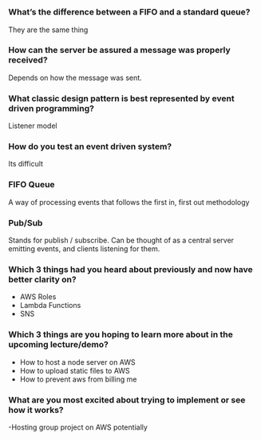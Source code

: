 # 

### What’s the difference between a FIFO and a standard queue?
They are the same thing 
### How can the server be assured a message was properly received?
Depends on how the message was sent.
### What classic design pattern is best represented by event driven programming?
Listener model
### How do you test an event driven system?
Its difficult

### FIFO Queue
A way of processing events that follows the first in, first out methodology
### Pub/Sub
Stands for publish / subscribe. Can be thought of as a central server emitting events, and clients listening for them.

### Which 3 things had you heard about previously and now have better clarity on?
- AWS Roles
- Lambda Functions
- SNS
### Which 3 things are you hoping to learn more about in the upcoming lecture/demo?
- How to host a node server on AWS
- How to upload static files to AWS
- How to prevent aws from billing me 
### What are you most excited about trying to implement or see how it works?
-Hosting group project on AWS potentially
